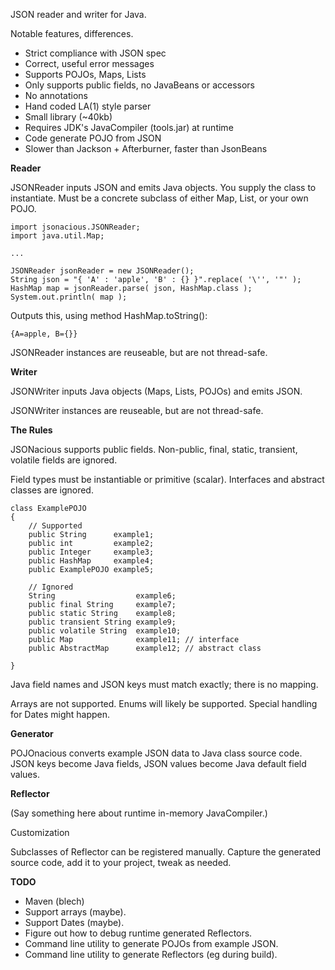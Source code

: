 JSON reader and writer for Java. 

Notable features, differences.

 - Strict compliance with JSON spec
 - Correct, useful error messages
 - Supports POJOs, Maps, Lists
 - Only supports public fields, no JavaBeans or accessors
 - No annotations
 - Hand coded LA(1) style parser
 - Small library (~40kb)
 - Requires JDK's JavaCompiler (tools.jar) at runtime
 - Code generate POJO from JSON
 - Slower than Jackson + Afterburner, faster than JsonBeans

**Reader**

JSONReader inputs JSON and emits Java objects. You supply the class to 
instantiate. Must be a concrete subclass of either Map, List, or 
your own POJO. 

    import jsonacious.JSONReader;
    import java.util.Map;

    ...
    
    JSONReader jsonReader = new JSONReader();
    String json = "{ 'A' : 'apple', 'B' : {} }".replace( '\'', '"' );
    HashMap map = jsonReader.parse( json, HashMap.class );
    System.out.println( map );

Outputs this, using method HashMap.toString():

    {A=apple, B={}}

JSONReader instances are reuseable, but are not thread-safe.

**Writer**

JSONWriter inputs Java objects (Maps, Lists, POJOs) and emits JSON.

JSONWriter instances are reuseable, but are not thread-safe.


**The Rules**

JSONacious supports public fields. Non-public, final, static, transient,
volatile fields are ignored. 

Field types must be instantiable or primitive (scalar). Interfaces and 
abstract classes are ignored.

    class ExamplePOJO 
    {
        // Supported
        public String      example1;
        public int         example2;
        public Integer     example3;
        public HashMap     example4;
        public ExamplePOJO example5;
        
        // Ignored
        String                  example6;
        public final String     example7;
        public static String    example8;
        public transient String example9;
        public volatile String  example10;
        public Map              example11; // interface
        public AbstractMap      example12; // abstract class
        
    }

Java field names and JSON keys must match exactly; there is no mapping.

Arrays are not supported. Enums will likely be supported. Special 
handling for Dates might happen.

**Generator**

POJOnacious converts example JSON data to Java class source code. JSON 
keys become Java fields, JSON values become Java default field values.

**Reflector**

(Say something here about runtime in-memory JavaCompiler.)

Customization

Subclasses of Reflector can be registered manually. Capture the generated 
source code, add it to your project, tweak as needed.

**TODO**

 - Maven (blech)
 - Support arrays (maybe).
 - Support Dates (maybe).
 - Figure out how to debug runtime generated Reflectors.
 - Command line utility to generate POJOs from example JSON.
 - Command line utility to generate Reflectors (eg during build).